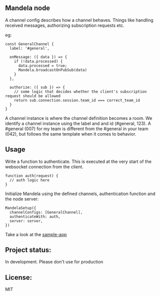 ## Mandela node

A channel config describes how a channel behaves. Things like handling received messages, authorizing subscription requests etc.  

eg:  

```
const GeneralChannel {
  label: '#general',

  onMessage: ({ data }) => {
    if (!data.processed) {
      data.processed = true;
      Mandela.broadcastOnPubSub(data)
    }
  },

  authorize: ({ sub }) => {
    // some logic that decides whether the client's subscription request should be allowed
    return sub.connection.session.team_id === correct_team_id
  }
}
```

A channel instance is where the channel definition becomes a room. We identify a channel instance using the label and and id (#general, 123). A #general (007) for my team is different from the #general in your team (042), but follows the same template when it comes to behavior.  


## Usage

Write a function to authenticate. This is executed at the very start of the websocket connection from the client.  

```
function auth(request) {
  // auth logic here
}
```

Initialize Mandela using the defined channels, authentication function and the node server:  

```
MandelaSetup({
  channelConfigs: [GeneralChannel],
  authenticateWith: auth,
  server: server,
})
```

Take a look at the [sample-app](https://github.com/zerothabhishek/mandela-js/tree/main/mandela-sample)  


## Project status:
In development. Please don't use for production  

## License:
MIT  


